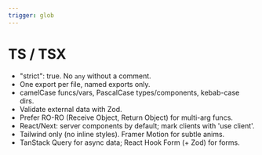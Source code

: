 ```yaml
---
trigger: glob
---
```


# TS / TSX

- "strict": true. No `any` without a comment.
- One export per file, named exports only.
- camelCase funcs/vars, PascalCase types/components, kebab-case dirs.
- Validate external data with Zod.
- Prefer RO-RO (Receive Object, Return Object) for multi-arg funcs.
- React/Next: server components by default; mark clients with 'use client'.
- Tailwind only (no inline styles). Framer Motion for subtle anims.
- TanStack Query for async data; React Hook Form (+ Zod) for forms.
